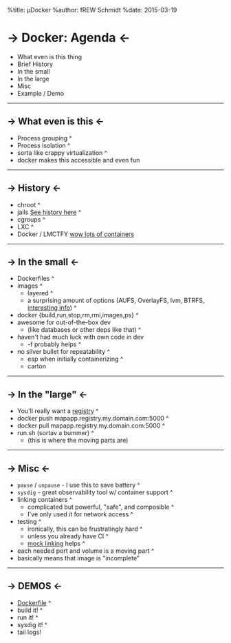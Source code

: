 %title: µDocker
%author: fREW Schmidt
%date: 2015-03-19

-> Docker: Agenda <-
============

 * What even is this thing
 * Brief History
 * In the small
 * In the large
 * Misc
 * Example / Demo

-------------------

-> What even is this <-
-----------------------

 * Process grouping
^
 * Process isolation
^
 * sorta like crappy virtualization
^
 * docker makes this accessible and even fun

---------------------

-> History <-
-------------

 * chroot
^
 * jails  [See history here](http://phk.freebsd.dk/sagas/jails.html)
^
 * cgroups
^
 * LXC
^
 * Docker / LMCTFY [wow lots of containers](http://www.theregister.co.uk/2014/05/23/google_containerization_two_billion/)

-------------------

-> In the small <-
------------------

 * Dockerfiles
^
 * images
^
   * layered
^
   * a surprising amount of options (AUFS, OverlayFS, lvm, BTRFS, [interesting info](http://developerblog.redhat.com/2014/09/30/overview-storage-scalability-docker/))
^
 * docker {build,run,stop,rm,rmi,images,ps}
^
 * awesome for out-of-the-box dev
   * (like databases or other deps like that)
^
 * haven't had much luck with own code in dev
   * -f probably helps
^
 * no silver bullet for repeatability
^
   * esp when initially containerizing
^
    * carton

------------------

-> In the "large" <-
--------------------

 * You'll really want a [registry](https://registry.hub.docker.com/_/registry/)
^
 * docker push mapapp.registry.my.domain.com:5000
^
 * docker pull mapapp.registry.my.domain.com:5000
^
 * run.sh (sortav a bummer)
^
   * (this is where the moving parts are)

-------------------

-> Misc <-
----------

 * `pause` / `unpause` - I use this to save battery
^
 * `sysdig` - great observability tool w/ container support
^
 * linking containers
^
   * complicated but powerful, "safe", and composible
^
   * I've only used it for network access
^
 * testing
^
   * ironically, this can be frustratingly hard
^
   * unless you already have CI
^
   * [mock linking](https://github.com/frioux/httpd) helps
^
* each needed port and volume is a moving part
^
* basically means that image is "incomplete"

--------------------

-> DEMOS <-
-----------

 * [Dockerfile](https://github.com/frioux/offlineimap/blob/f381b08864d294d2f2d317d96206a50963504f8d/Dockerfile)
^
 * build it!
^
 * run it!
^
 * sysdig it!
^
 * tail logs!
